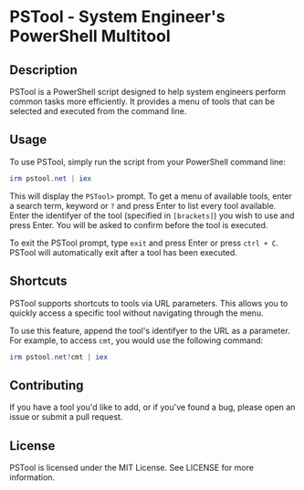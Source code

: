 # PSTool - System Engineer's PowerShell Multitool

## Description

PSTool is a PowerShell script designed to help system engineers perform common tasks more efficiently. It provides a menu of tools that can be selected and executed from the command line.

## Usage

To use PSTool, simply run the script from your PowerShell command line:

```powershell
irm pstool.net | iex
```

This will display the `PSTool>` prompt. To get a menu of available tools, enter a search term, keyword or `?` and press Enter to list every tool available. Enter the identifyer of the tool (specified in `[brackets]`) you wish to use and press Enter. You will be asked to confirm before the tool is executed.

To exit the PSTool prompt, type `exit` and press Enter or press `ctrl + C`.
PSTool will automatically exit after a tool has been executed.

## Shortcuts

PSTool supports shortcuts to tools via URL parameters. This allows you to quickly access a specific tool without navigating through the menu.

To use this feature, append the tool's identifyer to the URL as a parameter. For example, to access `cmt`, you would use the following command:

```powershell
irm pstool.net?cmt | iex
```

## Contributing

If you have a tool you'd like to add, or if you've found a bug, please open an issue or submit a pull request.

## License

PSTool is licensed under the MIT License. See LICENSE for more information.